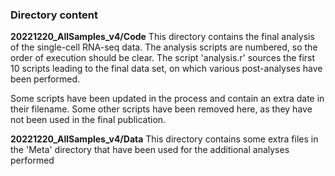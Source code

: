 ### Directory content

**20221220_AllSamples_v4/Code**
This directory contains the final analysis of the single-cell RNA-seq data.
The analysis scripts are numbered, so the order of execution should be clear.
The script 'analysis.r' sources the first 10 scripts leading to the final data set, on which various post-analyses have been performed.

Some scripts have been updated in the process and contain an extra date in their filename.
Some other scripts have been removed here, as they have not been used in the final publication.

**20221220_AllSamples_v4/Data**
This directory contains some extra files in the 'Meta' directory that have been used for the additional analyses performed

